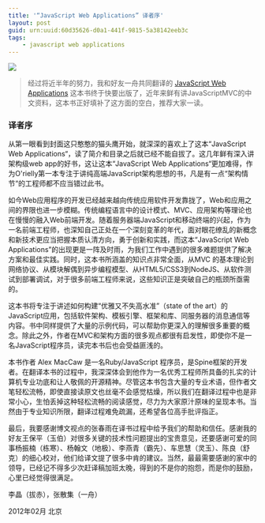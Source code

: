 ```yaml
---
title: '“JavaScript Web Applications” 译者序'
layout: post
guid: urn:uuid:60d35626-d0a1-441f-9815-5a38142eeb3c
tags:
    - javascript web applications
---
```

![](http://img03.taobaocdn.com/tps/i3/T1rNWhXfdsXXXXXXXX-270-355.png)

> 经过将近半年的努力，我和好友一舟共同翻译的 [JavaScript Web Applications](http://jayli.github.com/jswebapps) 这本书终于快要出版了，近年来鲜有讲JavaScriptMVC的中文资料，这本书正好填补了这方面的空白，推荐大家一读。

### 译者序

从第一眼看到封面这只憨憨的猫头鹰开始，就深深的喜欢上了这本“JavaScript Web Applications“，读了简介和目录之后就已经不能自拔了。这几年鲜有深入讲架构级web app的好书，这让这本“JavaScript Web Applications“更加难得，作为O'rielly第一本专注于讲纯高端JavaScript架构思想的书，凡是有一点“架构情节“的工程师都不应当错过此书。

如今Web应用程序的开发已经越来越向传统应用软件开发靠拢了，Web和应用之间的界限也进一步模糊。传统编程语言中的设计模式、MVC、应用架构等理论也在慢慢的融入Web前端开发。随着服务器端JavaScript和移动终端的兴起，作为一名前端工程师，也深知自己正处在一个深刻变革的年代，面对眼花缭乱的新概念和新技术更应当把握本质认清方向，勇于创新和实践，而这本“JavaScript Web Applications”的出现更是一阵及时雨，为我们工作中遇到的很多难题提供了解决方案和最佳实践。同时，这本书所涵盖的知识点非常全面，从MVC 的基本理论到网络协议、从模块解偶到异步编程模型、从HTML5/CSS3到NodeJS、从软件测试到部署调试，对于很多前端工程师来说，这些知识正是突破自己的瓶颈所亟需的。

这本书将专注于讲述如何构建“优雅又不失高水准”（state of the art）的JavaScript应用，包括软件架构、模板引擎、框架和库、同服务器的消息通信等内容。书中同样提供了大量的示例代码，可以帮助你更深入的理解很多重要的概念。除此之外，作者在MVC和架构方面的很多观点都很有启发性，即使你不是一名JavaScript程序员，读完本书后也会受益匪浅的。

本书作者 Alex MacCaw 是一名Ruby/JavaScript 程序员，是Spine框架的开发者。在翻译本书的过程中，我深深体会到他作为一名优秀工程师所具备的扎实的计算机专业功底和让人敬佩的开源精神。尽管这本书包含大量的专业术语，但作者文笔轻松流畅，即使直接读原文也丝毫不会感觉枯燥，所以我们在翻译过程中也是非常小心，生怕丢掉这种轻松流畅的阅读感觉，尽力为大家原汁原味的呈现本书。当然由于专业知识所限，翻译过程难免疏漏，还希望各位高手批评指正。

最后，我要感谢博文视点的张春雨在译书过程中给予我们的帮助和信任。感谢我的好友王保平（玉伯）对很多关键的技术性问题提出的宝贵意见，还要感谢可爱的同事杨振楠（栋寒）、杨翰文（地极）、李燕青（霸先）、车思慧（灵玉）、陈良（舒克）的细心校对，他们给译文提了很多中肯的建议。当然，最最需要感谢的家中的领导，已经记不得多少次赶译稿加班太晚，得到的不是你的抱怨，而是你的鼓励，心里已经觉得很满足。

李晶（拔赤），张散集（一舟）

2012年02月 北京
